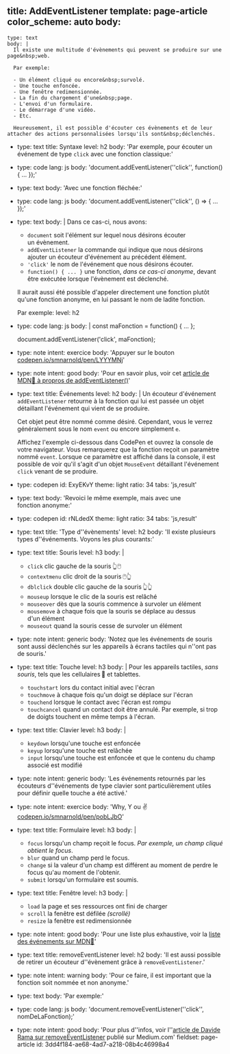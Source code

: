 title: AddEventListener
template: page-article
color_scheme: auto
body:
  -
    type: text
    body: |
      Il existe une multitude d'évènements qui peuvent se produire sur une page&nbsp;web.
      
      Par exemple:
      
      - Un élément cliqué ou encore&nbsp;survolé.
      - Une touche enfoncée.
      - Une fenêtre redimensionnée.
      - La fin du chargement d'une&nbsp;page.
      - L'envoi d'un formulaire.
      - Le démarrage d'une vidéo.
      - Etc.
      
      Heureusement, il est possible d'écouter ces évènements et de leur attacher des actions personnalisées lorsqu'ils sont&nbsp;déclenchés.
  -
    type: text
    title: Syntaxe
    level: h2
    body: 'Par exemple, pour écouter un événement de type&nbsp;`click` avec une fonction&nbsp;classique:'
  -
    type: code
    lang: js
    body: 'document.addEventListener(''click'', function() { ... });'
  -
    type: text
    body: 'Avec une fonction fléchée:'
  -
    type: code
    lang: js
    body: 'document.addEventListener(''click'', () => { ... });'
  -
    type: text
    body: |
      Dans ce cas-ci, nous&nbsp;avons:
      
      - `document` soit l'élément sur lequel nous désirons écouter un&nbsp;évènement.
      - `addEventListener` la commande qui indique que nous désirons ajouter un écouteur d'événement au précédent&nbsp;élément.
      - `'click'` le nom de l'événement que nous désirons&nbsp;écouter.
      - `function() { ... }` une fonction, _dans ce cas-ci anonyme_, devant être exécutée lorsque l'évènement est&nbsp;déclenché.
      
      Il aurait aussi été possible d'appeler directement une fonction plutôt qu'une fonction anonyme, en lui passant le nom de ladite&nbsp;fonction.
      
      Par exemple:
    level: h2
  -
    type: code
    lang: js
    body: |
      const maFonction = function() { ... };
      
      document.addEventListener('click', maFonction);
  -
    type: note
    intent: exercice
    body: 'Appuyer sur le bouton [codepen.io/smnarnold/pen/LYYYMNj](https://codepen.io/smnarnold/pen/LYYYMNj?editors=0010)'
  -
    type: note
    intent: good
    body: 'Pour en savoir plus, voir cet [article de MDN🦖 à propros de&nbsp;addEventListener()](https://developer.mozilla.org/fr/docs/Web/API/EventTarget/addEventListener)'
  -
    type: text
    title: Événements
    level: h2
    body: |
      Un écouteur d'événement `addEventListener` retourne à la fonction qui lui est passée un objet détaillant l'événement qui vient de se produire. 
      
      Cet objet peut être nommé comme désiré. Cependant, vous le verrez généralement sous le nom `event` ou encore simplement&nbsp;`e`.
      
      Affichez l'exemple ci-dessous dans CodePen et ouvrez la console de votre navigateur. Vous remarquerez que la fonction reçoit un paramètre nommé `event`. Lorsque ce paramètre est affiché dans la console, il est possible de voir qu'il s'agit d'un objet `MouseEvent` détaillant l'événement `click` venant de se&nbsp;produire.
  -
    type: codepen
    id: ExyEKvY
    theme: light
    ratio: 34
    tabs: 'js,result'
  -
    type: text
    body: 'Revoici le même exemple, mais avec une fonction&nbsp;anonyme:'
  -
    type: codepen
    id: rNLdedX
    theme: light
    ratio: 34
    tabs: 'js,result'
  -
    type: text
    title: 'Type d''évènements'
    level: h2
    body: 'Il existe plusieurs types d''événements. Voyons les plus&nbsp;courants:'
  -
    type: text
    title: Souris
    level: h3
    body: |
      - `click` clic gauche de la&nbsp;souris&thinsp;👆🖱️
      - `contextmenu` clic droit de la&nbsp;souris&thinsp;🖱️👆
      - `dblclick` double clic gauche de la&nbsp;souris&thinsp;👆👆
      - `mouseup` lorsque le clic de la souris est&nbsp;relâché
      - `mouseover` dès que la souris commence à survoler un&nbsp;élément
      - `mousemove` à chaque fois que la souris se déplace au dessus d'un&nbsp;élément
      - `mouseout` quand la souris cesse de survoler un&nbsp;élément
  -
    type: note
    intent: generic
    body: 'Notez que les événements de souris sont aussi déclenchés sur les appareils à écrans tactiles qui n''ont pas de&nbsp;souris.'
  -
    type: text
    title: Touche
    level: h3
    body: |
      Pour les appareils tactiles, _sans souris_, tels que les cellulaires&thinsp;📱 et&nbsp;tablettes. 
      
      - `touchstart` lors du contact initial avec&nbsp;l'écran 
      - `touchmove` à chaque fois qu'un doigt se déplace sur&nbsp;l'écran
      - `touchend` lorsque le contact avec l'écran est&nbsp;rompu
      - `touchcancel` quand un contact doit être annulé. Par exemple, si trop de doigts touchent en même temps à&nbsp;l'écran.
  -
    type: text
    title: Clavier
    level: h3
    body: |
      - `keydown` lorsqu'une touche est&nbsp;enfoncée
      - `keyup` lorsqu'une touche est&nbsp;relâchée
      - `input` lorsqu'une touche est enfoncée et que le contenu du champ associé est&nbsp;modifié
  -
    type: note
    intent: generic
    body: 'Les événements retournés par les écouteurs d''événements de type clavier sont particulièrement utiles pour définir quelle touche a été&nbsp;activé.'
  -
    type: note
    intent: exercice
    body: 'Why, Y ou ✌️ [codepen.io/smnarnold/pen/pobLJbO](https://codepen.io/smnarnold/pen/pobLJbO?editors=0010)'
  -
    type: text
    title: Formulaire
    level: h3
    body: |
      - `focus` lorsqu'un champ reçoit le focus. _Par exemple, un champ cliqué obtient le focus_.
      - `blur` quand un champ perd le&nbsp;focus.
      - `change` si la valeur d'un champ est différent au moment de perdre le focus qu'au moment de&nbsp;l'obtenir.
      - `submit` lorsqu'un formulaire est&nbsp;soumis.
  -
    type: text
    title: Fenêtre
    level: h3
    body: |
      - `load` la page et ses ressources ont fini de&nbsp;charger
      - `scroll` la fenêtre est défilée&nbsp;_(scrollé)_
      - `resize` la fenêtre est&nbsp;redimensionnée
  -
    type: note
    intent: good
    body: 'Pour une liste plus exhaustive, voir la [liste des événements sur MDN🦖](https://developer.mozilla.org/fr/docs/Web/Events)'
  -
    type: text
    title: removeEventListener
    level: h2
    body: 'Il est aussi possible de retirer un écouteur d''évènement grâce à&nbsp;`removeEventListener`.'
  -
    type: note
    intent: warning
    body: 'Pour ce faire, il est important que la fonction soit nommée et non&nbsp;anonyme.'
  -
    type: text
    body: 'Par exemple:'
  -
    type: code
    lang: js
    body: 'document.removeEventListener(''click'', nomDeLaFonction);'
  -
    type: note
    intent: good
    body: 'Pour plus d''infos, voir l''[article de Davide Rama sur removeEventListener](https://medium.com/@DavideRama/removeeventlistener-and-anonymous-functions-ab9dbabd3e7b) publié sur&nbsp;Medium.com'
fieldset: page-article
id: 3dd4f184-ae68-4ad7-a218-08b4c46998a4
